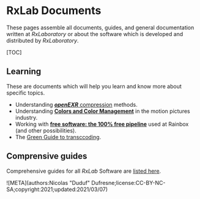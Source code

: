 # RxLab Documents

These pages assemble all documents, guides, and general documentation written at *RxLaboratory* or about the software which is developed and distributed by *RxLaboratory*.

[TOC]

## Learning

These are documents which will help you learn and know more about specific topics.

- Understanding [***openEXR*** compression](exr/index.md) methods.
- Understanding [**Colors and Color Management**](colors/index.md) in the motion pictures industry.
- Working with [**free software: the 100% free pipeline**](freesoftware/index.md) used at Rainbox (and other possibilities).
- The [Green Guide to transccoding](green/index.md).

## Comprensive guides

Comprehensive guides for all *RxLab* Software are [listed here](guides.md).

![META](authors:Nicolas "Duduf" Dufresne;license:CC-BY-NC-SA;copyright:2021;updated:2021/03/07)
